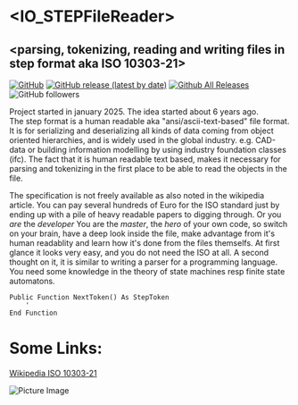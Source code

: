 # <IO_STEPFileReader>  
## <parsing, tokenizing, reading and writing files in step format aka ISO 10303-21>  

[![GitHub](https://img.shields.io/github/license/OlimilO1402/IO_STEPFileReader?style=plastic)](https://github.com/OlimilO1402/IO_STEPFileReader/blob/master/LICENSE) 
[![GitHub release (latest by date)](https://img.shields.io/github/v/release/OlimilO1402/IO_STEPFileReader?style=plastic)](https://github.com/OlimilO1402/IO_STEPFileReader/releases/latest)
[![Github All Releases](https://img.shields.io/github/downloads/OlimilO1402/IO_STEPFileReader/total.svg)](https://github.com/OlimilO1402/IO_STEPFileReader/releases/download/v2025.02.23/StepReader_v2025.02.23.zip)
![GitHub followers](https://img.shields.io/github/followers/OlimilO1402?style=social)


Project started in january 2025. The idea started about 6 years ago.   
The step format is a human readable aka "ansi/ascii-text-based" file format.
It is for serializing and deserializing all kinds of data coming from object oriented hierarchies, and is widely used in the global industry.
e.g. CAD-data or building information modelling by using industry foundation classes (ifc).
The fact that it is human readable text based, makes it necessary for parsing and tokenizing in the first place to be able to read the objects in the file.

The specification is not freely available as also noted in the wikipedia article. 
You can pay several hundreds of Euro for the ISO standard just by ending up with a pile of heavy readable papers to digging through.
Or you *are* the *developer* You are the *master*, the *hero* of your own code, so switch on your brain, have a deep look inside the file, make advantage from it's human readablity and learn how it's done from the files themselfs.
At first glance it looks very easy, and you do not need the ISO at all. A second thought on it, it is similar to writing a parser for a programming language.  
You need some knowledge in the theory of state machines resp finite state automatons.

```vba
Public Function NextToken() As StepToken
	'
End Function
```
Some Links:  
===========
[Wikipedia ISO 10303-21](https://en.wikipedia.org/wiki/ISO_10303-21) 

![Picture Image](Resources/Picture.png "Picture Image")
